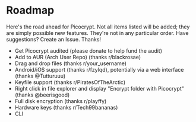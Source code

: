 # Roadmap
Here's the road ahead for Picocrypt. Not all items listed will be added; they are simply possible new features. They're not in any particular order. Have suggestions? Create an Issue. Thanks!

<ul>
	<li>Get Picocrypt audited (please donate to help fund the audit)</li>
	<li>Add to AUR (Arch User Repo) (thanks r/blackrosae)</li>
	<li>Drag and drop files (thanks r/your_username)</li>
	<li>Android/iOS support (thanks r/fzylqd), potentially via a web interface (thanks @Tutturuuu)</li>
	<li>Keyfile support (thanks r/PiratesOfTheArctic)</li>
	<li>Right click in file explorer and display "Encrypt folder with Picocrypt" (thanks @beerisgood)</li>
	<li>Full disk encryption (thanks r/playffy)</li>
	<li>Hardware keys (thanks r/Tech99bananas)</li>
	<li>CLI</li>
</ul>
